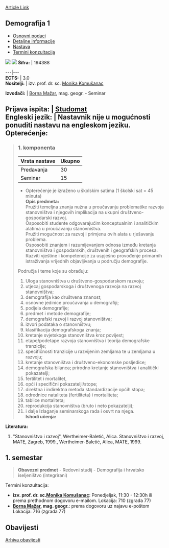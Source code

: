 [Article Link](https://www.fhs.hr/predmet/dem1)

## Demografija 1
  * [Osnovni podaci](https://www.fhs.hr/predmet/dem1#v1id-523731_718338_1_0 "Osnovni podaci")
  * [Detaljne informacije](https://www.fhs.hr/predmet/dem1#v1id-523731_718338_1_1 "Detaljne informacije")
  * [Nastava](https://www.fhs.hr/predmet/dem1#v1id-523731_718338_1_2 "Nastava")
  * [Termini konzultacija](https://www.fhs.hr/predmet/dem1#v1id-523731_718338_1_3 "Termini konzultacija")


[![](https://www.fhs.hr/img/flags/gif/hr.gif)](https://www.fhs.hr/predmet/dem1) [![](https://www.fhs.hr/img/flags/gif/gb.gif)](https://www.fhs.hr/en/course/dem1)
**Šifra:** |  194388  
  
---|---  
**ECTS:** |  3.0   
**Nositelji:** |  izv. prof. dr. sc. [Monika Komušanac](https://www.fhs.hr/djelatnik/monika.komusanac)   
  
**Izvođači:** |  [Borna Mažar](https://www.fhs.hr/djelatnik/borna.mazar), mag. geogr. - Seminar  
  
**Prijava ispita:** |  [Studomat](http://www.isvu.hr/studomat)  
**Engleski jezik:** |  Nastavnik nije u mogućnosti ponuditi nastavu na engleskom jeziku.   
**Opterećenje:**  
---  
> ### 1. komponenta
> | Vrsta nastave | Ukupno  
> ---|---  
> Predavanja | 30  
> Seminar | 15  
> * Opterećenje je izraženo u školskim satima (1 školski sat = 45 minuta)   
**Opis predmeta:**  
> Pružiti temeljna znanja nužna u proučavanju problematike razvoja stanovništva i njegovih implikacija na ukupni društveno-gospodarski razvoj.  
>  Osposobiti studente odgovarajućim konceptualnim i analitičkim alatima u proučavanju stanovništva.  
>  Pružiti mogućnost za razvoj i primjenu ovih alata u rješavanju problema.  
>  Osposobiti znanjem i razumijevanjem odnosa između kretanja stanovništva i gospodarskih, društvenih i geografskih procesa.  
>  Razviti vještine i kompetencije za uspješno provođenje primarnih istraživanja vrijednih objavljivanja u području demografije.  
>    
>  Područja i teme koje su obrađuju:   
>  1. Uloga stanovništva u društveno-gospodarskom razvoju;   
>  2. utjecaj gospodarskoga i društvenoga razvoja na razvoj stanovništva;   
>  3. demografija kao društvena znanost;   
>  4. osnovne jedinice proučavanja u demografiji;   
>  5. podjela demografije;   
>  6. predmet i metode demografije;   
>  7. demografski razvoj i razvoj stanovništva;   
>  8. izvori podataka o stanovništvu;   
>  9. klasifikacija demografskoga znanja;   
>  10. kretanje svjetskoga stanovništva kroz povijest;   
>  11. etape/podetape razvoja stanovništva i teorija demografske tranzicije;   
>  12. specifičnosti tranzicije u razvijenim zemljama te u zemljama u razvoju;   
>  13. kretanje stanovništva i društveno-ekonomske posljedice;   
>  14. demografska bilanca; prirodno kretanje stanovništva i analitički pokazatelji;  
>  15. fertilitet i mortalitet,   
>  16. opći i specifični pokazatelji/stope;   
>  17. direktna i indirektna metoda standardizacije općih stopa;   
>  18. odrednice nataliteta (fertiliteta) i mortaliteta;   
>  19. tablice mortaliteta;   
>  20. reprodukcija stanovništva (bruto i neto pokazatelji);  
>  21. i dalje Izlaganje seminarskoga rada i osvrt na njega.  
**Ishodi učenja:**  

  
**Literatura:**  
  1. "Stanovništvo i razvoj", Wertheimer-Baletić, Alica. Stanovništvo i razvoj, MATE, Zagreb, 1999., Wertheimer-Baletić, Alica, MATE, 1999. 

  
**1. semestar**  
---  
> **Obavezni predmet** - Redovni studij - Demografija i hrvatsko iseljeništvo (integrirani)  
>   
Termini konzultacija: 
  * **izv. prof. dr. sc.[Monika Komušanac](https://www.fhs.hr/djelatnik/monika.komusanac)**: 
Ponedjeljak, 11:30 - 12:30h ili prema prethodnom dogovoru e-mailom.
Lokacija: 710 (zgrada 77) 
  * **[Borna Mažar](https://www.fhs.hr/djelatnik/borna.mazar), mag. geogr.**: 
prema dogovoru uz najavu e-poštom
Lokacija: 716 (zgrada 77) 


## Obavijesti
[Arhiva obavijesti](https://www.fhs.hr/predmet/dem1?@=2179n#news_115582 "Arhiva obavijesti")
